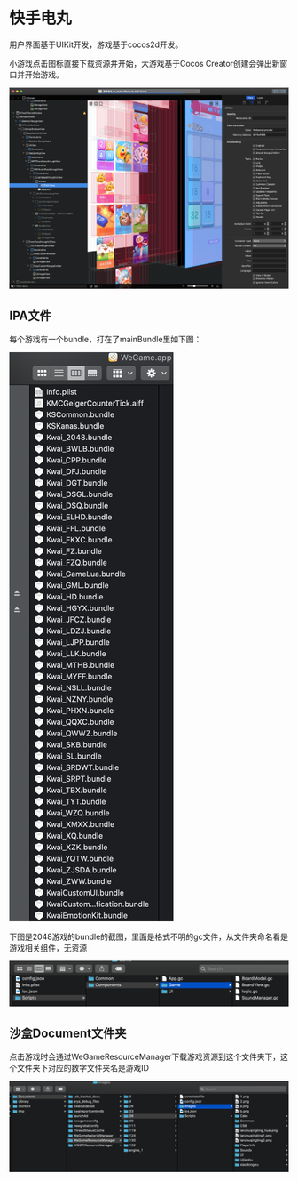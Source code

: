 # 快手电丸

用户界面基于UIKit开发，游戏基于cocos2d开发。

小游戏点击图标直接下载资源并开始，大游戏基于Cocos Creator创建会弹出新窗口并开始游戏。

![](kuaishoudianwanImage/reveal_main.png)

## IPA文件
每个游戏有一个bundle，打在了mainBundle里如下图：


![](kuaishoudianwanImage/game_bundles.png)

下图是2048游戏的bundle的截图，里面是格式不明的gc文件，从文件夹命名看是游戏相关组件，无资源


![](kuaishoudianwanImage/2048_bundle.png)

## 沙盒Document文件夹
点击游戏时会通过WeGameResourceManager下载游戏资源到这个文件夹下，这个文件夹下对应的数字文件夹名是游戏ID


![](kuaishoudianwanImage/sandbox_document.png)


